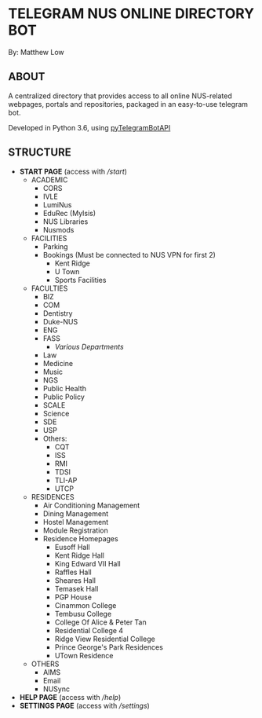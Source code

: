 # TELEGRAM NUS ONLINE DIRECTORY BOT  
By: Matthew Low

## ABOUT
A centralized directory that provides access to all online NUS-related webpages, portals and repositories, packaged in an easy-to-use telegram bot.

Developed in Python 3.6, using [pyTelegramBotAPI](https://github.com/eternnoir/pyTelegramBotAPI)

## STRUCTURE
 * **START PAGE** (access with _/start_)
     - ACADEMIC
         + CORS
         + IVLE
         + LumiNus
         + EduRec (MyIsis)
         + NUS Libraries
         + Nusmods
     - FACILITIES
         + Parking
         + Bookings (Must be connected to NUS VPN for first 2)
            * Kent Ridge
            * U Town
            * Sports Facilities
     - FACULTIES
         + BIZ
         + COM
         + Dentistry
         + Duke-NUS
         + ENG
         + FASS
             * _Various Departments_
         + Law
         + Medicine
         + Music
         + NGS
         + Public Health
         + Public Policy
         + SCALE
         + Science
         + SDE
         + USP
         + Others:
             * CQT
             * ISS
             * RMI
             * TDSI
             * TLI-AP
             * UTCP
     - RESIDENCES
         + Air Conditioning Management
         + Dining Management
         + Hostel Management
         + Module Registration
         + Residence Homepages
             * Eusoff Hall
             * Kent Ridge Hall
             * King Edward VII Hall
             * Raffles Hall
             * Sheares Hall
             * Temasek Hall
             * PGP House
             * Cinammon College
             * Tembusu College
             * College Of Alice & Peter Tan
             * Residential College 4
             * Ridge View Residential College
             * Prince George's Park Residences
             * UTown Residence
     - OTHERS
         + AIMS
         + Email
         + NUSync
 * **HELP PAGE** (access with _/help_)
 * **SETTINGS PAGE** (access with _/settings_)
